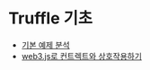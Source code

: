 # Truffle 기초

- [기본 예제 분석](https://github.com/neo-rooney/kisa-training/blob/main/truffle-example/docs/basic-example-analysis.md)
- [web3.js로 컨트렉트와 상호작용하기](https://github.com/neo-rooney/kisa-training/blob/main/truffle-example/docs/use-web3js.md)
